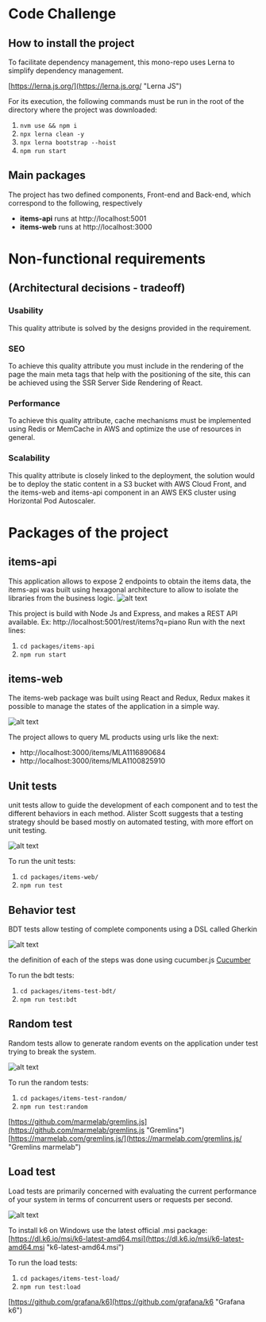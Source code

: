 # Code Challenge

## How to install the project

To facilitate dependency management, this mono-repo uses Lerna to simplify dependency management.

[https://lerna.js.org/](https://lerna.js.org/ "Lerna JS")

For its execution, the following commands must be run
in the root of the directory where the project was downloaded:

1. `nvm use && npm i`
2. `npx lerna clean -y`
3. `npx lerna bootstrap --hoist`
4. `npm run start`

## Main packages
The project has two defined components, Front-end and Back-end, which correspond to the following, respectively

  * __items-api__ runs at http://localhost:5001
  * __items-web__ runs at http://localhost:3000

# Non-functional requirements
## (Architectural decisions - tradeoff)

### Usability
This quality attribute is solved by the designs provided in the requirement.
### SEO
To achieve this quality attribute you must include in the rendering of the page the main meta tags that help with the positioning of the site, this can be achieved using the SSR Server Side Rendering of React.
### Performance
To achieve this quality attribute, cache mechanisms must be implemented using Redis or MemCache in AWS and optimize the use of resources in general.
### Scalability
This quality attribute is closely linked to the deployment, the solution would be to deploy the static content in a S3 bucket with AWS Cloud Front, and the items-web and items-api component in an AWS EKS cluster using Horizontal Pod Autoscaler.


# Packages of the project

## items-api
This application allows to expose 2 endpoints to obtain the items data, the items-api was built using hexagonal architecture to allow to isolate the libraries from the business logic.
![alt text](https://github.com/ir-taimal10/front-end-challenge/blob/master/packages/items-doc/images/hexagonal_arch.PNG?raw=true)


This project is build with Node Js and Express, and makes a REST API available. Ex: http://localhost:5001/rest/items?q=piano
Run with the next lines:
1. `cd packages/items-api`
2. `npm run start`

## items-web
The items-web package was built using React and Redux, Redux makes it possible to manage the states of the application in a simple way.

![alt text](https://github.com/ir-taimal10/front-end-challenge/blob/master/packages/items-doc/images/redux.PNG?raw=true)

The project allows to query ML products using urls like the next:

 * http://localhost:3000/items/MLA1116890684
 * http://localhost:3000/items/MLA1100825910



## Unit tests
unit tests allow to guide the development of each component and to test the different behaviors in each method.
Alister Scott suggests that a testing strategy should be based mostly on automated testing, with more effort on unit testing.

![alt text](https://github.com/ir-taimal10/front-end-challenge/blob/master/packages/items-doc/images/unit_test.PNG?raw=true)


To run the unit tests:

1. `cd packages/items-web/`
2. `npm run test`

## Behavior test
BDT tests allow testing of complete components using a DSL called Gherkin

![alt text](https://github.com/ir-taimal10/front-end-challenge/blob/master/packages/items-doc/images/gherkin_test.JPG?raw=true)

the definition of each of the steps was done using cucumber.js  [Cucumber](https://github.com/cucumber/cucumber-js "Cucumber's Homepage")

To run the bdt tests:

1. `cd packages/items-test-bdt/`
2. `npm run test:bdt`


## Random test
Random tests allow to generate random events on the application under test trying to break the system.

![alt text](https://github.com/ir-taimal10/front-end-challenge/blob/master/packages/items-doc/images/gremlinsjs.PNG?raw=true)

To run the random tests:

1. `cd packages/items-test-random/`
2. `npm run test:random`

[https://github.com/marmelab/gremlins.js](https://github.com/marmelab/gremlins.js "Gremlins")
[https://marmelab.com/gremlins.js/](https://marmelab.com/gremlins.js/ "Gremlins marmelab")

## Load test
Load tests are primarily concerned with evaluating the current performance of your system in terms of concurrent users or requests per second.

![alt text](https://github.com/ir-taimal10/front-end-challenge/blob/master/packages/items-doc/images/k6.PNG?raw=true)

To install k6 on Windows use the latest official .msi package:
[https://dl.k6.io/msi/k6-latest-amd64.msi](https://dl.k6.io/msi/k6-latest-amd64.msi "k6-latest-amd64.msi")


To run the load tests:

1. `cd packages/items-test-load/`
2. `npm run test:load`

[https://github.com/grafana/k6](https://github.com/grafana/k6 "Grafana k6")
